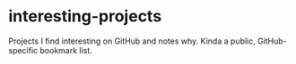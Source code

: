 # interesting-projects
Projects I find interesting on GitHub and notes why.  Kinda a public, GitHub-specific bookmark list.
